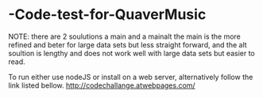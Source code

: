 # -Code-test-for-QuaverMusic

NOTE: there are 2 soulutions a main and a mainalt the main is the more refined and beter for large data sets  but less straight forward,  and the alt soultion is  lengthy and does not work well with large data sets but easier to read.

To run either use nodeJS or install on a web server, alternatively follow the  link listed bellow.
http://codechallange.atwebpages.com/
